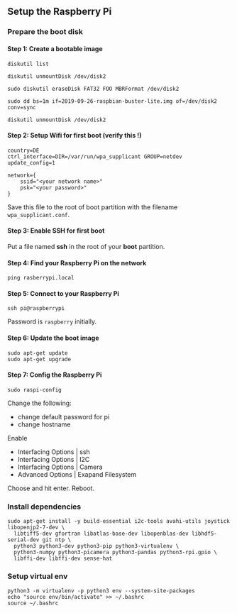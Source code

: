 ## Setup the Raspberry Pi

### Prepare the boot disk

#### Step 1: Create a bootable image

```shell
diskutil list

diskutil unmountDisk /dev/disk2

sudo diskutil eraseDisk FAT32 FOO MBRFormat /dev/disk2

sudo dd bs=1m if=2019-09-26-raspbian-buster-lite.img of=/dev/disk2 conv=sync

diskutil unmountDisk /dev/disk2
```

#### Step 2: Setup Wifi for first boot (verify this !)

```shell
country=DE
ctrl_interface=DIR=/var/run/wpa_supplicant GROUP=netdev
update_config=1

network={
    ssid="<your network name>"
    psk="<your password>"
}
```

Save this file to the root of boot partition with the filename `wpa_supplicant.conf`.

#### Step 3: Enable SSH for first boot

Put a file named **ssh** in the root of your **boot** partition.

#### Step 4: Find your Raspberry Pi on the network

```shell
ping rasberrypi.local
```

#### Step 5: Connect to your Raspberry Pi

```shell
ssh pi@raspberrypi
```

Password is `raspberry` initially.

#### Step 6: Update the boot image

```shell
sudo apt-get update
sudo apt-get upgrade
```

#### Step 7: Config the Raspberry Pi

```shell
sudo raspi-config
```
 
Change the following:

* change default password for pi
* change hostname

Enable

* Interfacing Options | ssh
* Interfacing Options | I2C
* Interfacing Options | Camera
* Advanced Options | Exapand Filesystem

Choose and hit enter. Reboot.

### Install dependencies

```shell
sudo apt-get install -y build-essential i2c-tools avahi-utils joystick libopenjp2-7-dev \
  libtiff5-dev gfortran libatlas-base-dev libopenblas-dev libhdf5-serial-dev git ntp \
  python3 python3-dev python3-pip python3-virtualenv \
  python3-numpy python3-picamera python3-pandas python3-rpi.gpio \
  libffi-dev libffi-dev sense-hat
```

### Setup virtual env

```shell
python3 -m virtualenv -p python3 env --system-site-packages
echo "source env/bin/activate" >> ~/.bashrc
source ~/.bashrc
```
